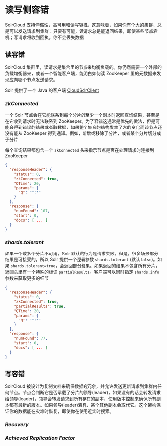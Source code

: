 # 读写侧容错

SolrCloud 支持伸缩性，高可用和读写容错。这意味着，如果你有个大的集群，总是可以发送请求到集群：只要有可能，读请求总是能返回结果，即使某些节点宕机；写请求将收到回执。你不会丢失数据

## 读容错

SolrCloud 集群里，读请求是集合里的节点来均衡负载的。你仍然需要一个外部的负载均衡器来，或者一个智能客户端，能明白如何读 ZooKeeper 里的元数据来发现应向哪个节点发送请求。

Solr 提供了一个 Java 的客户端 [CloudSolrClient](http://lucene.apache.org/solr/6_0_0/solr-solrj/org/apache/solr/client/solrj/impl/CloudSolrClient.html)

### *zkConnected*

一个 Solr 节点会在它能联系到每个分片的至少一个副本时返回查询结果，甚至是在它收到请求时无法联系到 ZooKeeper。为了容错这通常是优先的做法，但是可能会得到错误的结果或者脏数据，如果整个集合的结构发生了大的变化而该节点还没有能从 ZooKeeper 得到通知。例如，新增或移除了分片，或者某个分片切分成子分片

每个查询结果都包含一个 `zkConnected` 头来指示节点是否在处理请求时连接到 ZooKeeper

```json
{
  "responseHeader": {
    "status": 0,
    "zkConnected": true,
    "QTime": 20,
    "params": {
      "q": "*:*"
    }
  },
  "response": {
    "numFound": 107,
    "start": 0,
    "docs": [ ... ]
  }
}
```

### *shards.tolerant*

如果一个或多个分片不可用，Solr 默认的行为是请求失败。但是，很多场景部分结果是可接受的，所以 Solr 提供一个逻辑参数 `shards.tolerant` (默认`false`)。如果 `shards.tolerant=true`，会返回部分结果。如果返回的结果不包含所有分片，返回头里有一个特殊的标识 `partialResults`。客户端可以同时指定 `shards.info` 参数来获取更多的细节

```json
{
  "responseHeader": {
    "status": 0,
    "zkConnected": true,
    "partialResults": true,
    "QTime": 20,
    "params": {
      "q": "*:*"
    }
  },
  "response": {
    "numFound": 77,
    "start": 0,
    "docs": [ ... ]
  }
}
```

## 写容错

SolrCloud 被设计为复制文档来确保数据的冗余，并允许发送更新请求到集群内任何节点。节点会判断它是否承载了分片的领导(leader)，如果没有的话会转发请求给领导(leader)，领导会转发请求到所有存在的副本，使用版本控制来确保所有副本都有最新的版本。如果领导(leader)宕机，某个其他副本会取代它。这个架构保证你的数据能在灾难时恢复，即使你在使用近实时搜索。

### *Recovery*

### *Achieved Replication Factor*


